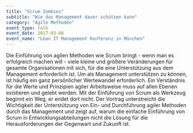 ```yaml
---
title: "Scrum Zombies"
subtitle: "Wie das Management davor schützen kann"
category: "Agile Methoden"
event_type: talk
event_date: 2017-03-08
event_name: "Lean IT Management Konferenz in München"
---
```


Die Einführung von agilen Methoden wie Scrum bringt - wenn man es erfolgreich machen will - viele kleine und größere Veränderungen für gesamte Organisationen mit sich, für die eine Unterstützung aus dem Management erforderlich ist. Um als Management unterstützen zu können, ist häufig ein ganz persönlicher Wertewandel erforderlich. Ein Verständnis für die Werte und Prinzipien agiler Arbeitsweise muss auf allen Ebenen existieren und gelebt werden. Mit der Einführung von Scrum als Werkzeug beginnt ein Weg, er endet dort nicht. Der Vortrag unterstreicht die Wichtigkeit der Unterstützung von Ein- und Durchführung agiler Methoden durch das Management und zeigt auf, warum die einfache Einführung von Scrum in Entwicklungsabteilungen nicht die Lösung für die Herausforderungen der Gegenwart und Zukunft ist.

